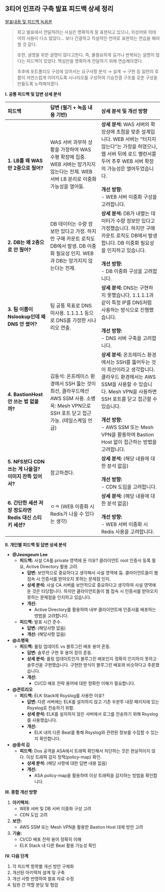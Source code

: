 ## 3티어 인프라 구축 발표 피드백 상세 정리

[발표내용 및 피드백 녹음본](https://daglo.ai/share/5IHk3po6a_QYhdk0)

> 회고
> 발표에서 전달하려는 사실은 명확하게 잘 표현되고 있으나, 의성어와 의태어의 사용이 다소 많았다... 보다 간결하고 직설적인 언어로 표현하는 연습을 해야할 것 같다.
> 
> 또한, 설명을 위한 설명이 많다고한다. 즉, 불필요하게 길거나 반복되는 설명이 많다는 피드백이 있었다. 핵심만을 명확하게 전달하기 위해 연습해야겠다.
> 
> 추후에 포트폴리오 구성에 있어서는 요구사항 분석 → 설계 → 구현 등 일련의 흐름이 자연스럽게 이어지도록 시나리오를 구성하여 기승전결 구조를 갖춘 구성을 만들도록 노력해야겠다.

**I. 공통 피드백 및 답변 상세 분석**

| 피드백                                       | 답변 (필기 + 녹음 내용 기반)                                                                                                                                                                                                                                                                                                                                                                                                  | 상세 분석 및 개선 방향                                                                                                                                                                                                                                                                       |
| :------------------------------------------- | :---------------------------------------------------------------------------------------------------------------------------------------------------------------------------------------------------------------------------------------------------------------------------------------------------------------------------------------------------------------------------------------------------------------------------------- | :---------------------------------------------------------------------------------------------------------------------------------------------------------------------------------------------------------------------------------------------------------------------------------------------- |
| **1. LB를 왜 WAS만 2중으로 뒀어?**                    | WAS 서버 과부하 상황을 가정하여 WAS 수평 확장에 집중. WEB 서버는 망가지지 않는다는 전제. WEB 서버 LB 분리로 이중화 가능성을 열어둠.                                                                                                                                                                                                                                                                                | **상세 분석:** WAS 서버의 확장성에 초점을 맞춘 설계입니다. WEB 서버는 "터지지 않는다"는 가정을 하였으나, 웹 서버 뒤에 로드 밸런서를 두어 추후 WEB 서버 확장의 가능성은 열어두었습니다. <br><br> **개선 방향:** <br> - WEB 서버 이중화 구성을 고려합니다.                                                                     |
| **2. DB는 왜 2중으로 안 뒀어?**                      | DB 데이터는 수량 정보만 있다고 가정. 하지만 구매 카운트 로직도 DB에서 발생. DB 이중화 필요성 인지. WEB과 DB는 망가지지 않는다는 전제.                                                                                                                                                                                                                                                                                          | **상세 분석:** DB가 내뱉는 데이터가 수량 정보만 있다고 가정했습니다. 하지만 구매 카운트 로직도 DB에서 발생합니다. DB 이중화 필요성을 인지하고 있습니다.  <br><br> **개선 방향:** <br> - DB 이중화 구성을 고려합니다.                                                                                |
| **3. 팀 이름이 Nslookup인데 왜 DNS 안 썼어?**          | 팀 공통 목표로 DNS 미사용. 1.1.1.1 등으로 DNS를 가정한 시나리오 연출.                                                                                                                                                                                                                                                                                                                                                               | **상세 분석:** DNS는 구현하지 못했습니다. 1.1.1.1과 같이 특정 IP를 DNS처럼 사용하는 방식으로 진행했습니다. <br><br> **개선 방향:** <br> - DNS 서버 구축을 고려합니다.                                                                                           |
| **4. BastionHost 안 쓰는 법 없을까?**                | 김동석: 온프레미스 환경에서 SSH 뚫는 것이 최선, 클라우드에선 AWS SSM 사용. 소병욱: Mesh VPN으로 SSH 포트 닫고 접근 가능. (테일스케일 언급)                                                                                                                                                                                                                                                                                         | **상세 분석:** 온프레미스 환경에서는 SSH를 뚫어두는 것이 최선이라고 생각합니다. 클라우드 환경에서는 AWS SSM을 사용할 수 있습니다. Mesh VPN을 사용하면 SSH 포트를 닫고 접근할 수 있습니다. <br><br> **개선 방향:** <br> - AWS SSM 또는 Mesh VPN을 활용하여 Bastion Host 없이 접근하는 방법을 고려합니다.                           |
| **5. NFS보다 CDN 쓰는 게 나을걸? 이미지 잔뜩 있어서?** | 참고하겠다.                                                                                                                                                                                                                                                                                                                                                                                                                      | **상세 분석:** (해당 내용에 대한 분석 없음)  <br><br> **개선 방향:** <br> - CDN 도입을 고려합니다.                                                                                                                                                                 |
| **6. 간단한 세션 저장 정도라면 Redis 대신 스티키 세션?** | ㅇㅋ (WEB 이중화 시 Redis가 나을 수 있다는 생각)                                                                                                                                                                                                                                                                                                                                                                            | **상세 분석:** (해당 내용에 대한 분석 없음)  <br><br> **개선 방향:** <br> - WEB 서버 이중화 시 Redis 사용을 고려합니다.                                                                                                                                                     |

**II. 개인별 피드백 및 답변 상세 분석**

*   **@Jeongeum Lee**
    *   **피드백:** 사설 CA를 private 영역에 둔 이유? 클라이언트 root 인증서 등록 필요, Active Directory 활용 고려.
        *   **답변:** 보안적으로 중요하다고 생각해서 사설 영역에 둠. 클라이언트들이 웹 접속 시 인증서를 받아오지 못하는 문제점 인지.
        *   **상세 분석:** 사설 CA 서버를 보안적으로 중요하다고 생각하여 사설 영역에 둔 것은 타당합니다. 하지만 클라이언트들이 웹 접속 시 인증서를 받아오지 못하는 문제점을 인지하고 있습니다.
        *   **개선:**
            *   Active Directory를 활용하여 내부 클라이언트에 인증서를 배포하는 방법을 고려합니다.
    *   **피드백:** 발표 시간 준수.
        *   **답변:** (해당사항 없음)
        *   **개선:** (해당사항 없음)
*   **@소병욱**
    *   **피드백:** 롤링 업데이트 vs 블루그린 배포 용어 혼동.
        *   **답변:** 솔루션 구현 후 용어 정의 혼동.
        *   **상세 분석:** 롤링 업데이트인지 블루그린 배포인지 정확히 인지하지 못하고 솔루션을 구현했습니다. 구현한 방식이 블루그린 배포와 비슷하다고 추론했습니다.
        *   **개선:**
            *   CI/CD 배포 전략 용어에 대한 정확한 이해가 필요합니다.
*   **@콘트리오**
    *   **피드백:** ELK Stack에 Rsyslog를 사용한 이유?
        *   **답변:** 다른 서버에는 ELK를 설치하지 않고 기존 우분투 내장 패키지에 있는 Rsyslog로 전송하기 위함.
        *   **상세 분석:** ELK를 설치하지 않은 서버에서 로그를 전송하기 위해 Rsyslog를 사용했습니다.
        *   **개선:**
            *   ELK 내의 다른 Beat를 통해 Rsyslog와 관련된 정보를 수집할 수 있는지 확인합니다.
*   **@동석 김**
    *   **피드백:** Dos 공격을 ASA에서 트래픽 확인해서 차단하는 것은 현실적이지 않다. 이상 트래픽 감지 정책(policy-map) 확인.
        *   **상세 분석:** (해당 사항에 대한 답변 내용 없음)
        *   **개선:**
            *   ASA policy-map을 활용하여 이상 트래픽을 감지하는 방법을 확인합니다.

**III. 종합 개선 방향**

1.  **아키텍처:**
    *   WEB 서버 및 DB 서버 이중화 구성 고려
    *   CDN 도입 고려
2.  **보안:**
    *   AWS SSM 또는 Mesh VPN을 활용한 Bastion Host 대체 방안 고려
3.  **기술:**
    *   CI/CD 배포 전략 용어 정확히 이해
    *   ELK Stack 내 다른 Beat 활용 가능성 확인

**IV. 다음 단계**

1.  각 피드백 항목별 개선 방안 구체화
2.  개선된 아키텍처 설계 및 구축
3.  개선 사항 반영하여 발표 자료 수정
4.  팀원 간 역할 분담 및 협업

